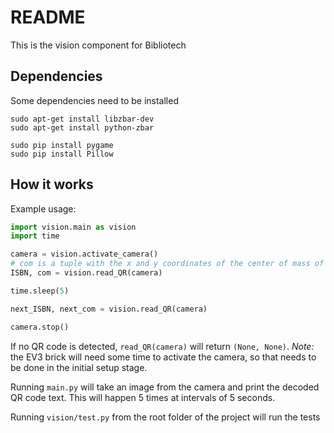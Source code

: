 # README
This is the vision component for Bibliotech

## Dependencies
Some dependencies need to be installed

```
sudo apt-get install libzbar-dev
sudo apt-get install python-zbar

sudo pip install pygame
sudo pip install Pillow
```

## How it works
Example usage:
```python
import vision.main as vision
import time

camera = vision.activate_camera()
# com is a tuple with the x and y coordinates of the center of mass of the QR code
ISBN, com = vision.read_QR(camera)

time.sleep(5)

next_ISBN, next_com = vision.read_QR(camera)

camera.stop()
```

If no QR code is detected, `read_QR(camera)` will return `(None, None)`.
*Note:* the EV3 brick will need some time to activate the camera, so that needs
to be done in the initial setup stage.

Running `main.py` will take an image from the camera and print the decoded QR
code text. This will happen 5 times at intervals of 5 seconds.

Running `vision/test.py` from the root folder of the project will run the tests
